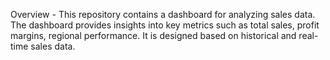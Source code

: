 Overview - 
This repository contains a dashboard for analyzing sales data. The dashboard provides insights into key metrics such as total sales, profit margins, regional performance. It is designed based on historical and real-time sales data.

